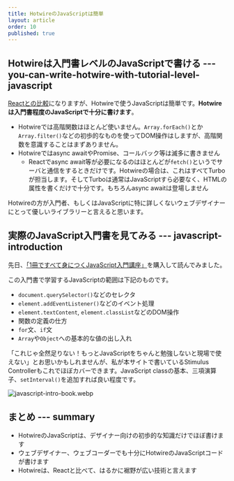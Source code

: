 ```yaml
---
title: HotwireのJavaScriptは簡単
layout: article
order: 10
published: true
---
```


## Hotwireは入門書レベルのJavaScriptで書ける --- you-can-write-hotwire-with-tutorial-level-javascript

[Reactとの比較](opinions/why_is_react_difficult)になりますが、Hotwireで使うJavaScriptは簡単です。**Hotwireは入門書程度のJavaScriptで十分に書けます**。

* Hotwireでは高階関数はほとんど使いません。`Array.forEach()`とか`Array.filter()`などの初歩的なものを使ってDOM操作はしますが、高階関数を意識することはまずありません。
* Hotwireではasync awaitやPromise、コールバック等は滅多に書きません
   * Reactでasync await等が必要になるのはほとんどが`fetch()`というでサーバと通信をするときだけです。Hotwireの場合は、これはすべてTurboが担当します。そしてTurboは通常はJavaScriptすら必要なく、HTMLの属性を書くだけで十分です。もちろんasync awaitは登場しません

Hotwireの方が入門者、もしくはJavaScriptに特に詳しくないウェブデザイナーにとって優しいライブラリーと言えると思います。

## 実際のJavaScript入門書を見てみる --- javascript-introduction

先日、[「1冊ですべて身につくJavaScript入門講座」](https://amzn.asia/d/3cE80DK)を購入して読んでみました。

この入門書で学習するJavaScriptの範囲は下記のものです。

* `document.querySelector()`などのセレクタ
* `element.addEventListener()`などのイベント処理
* `element.textContent`, `element.classList`などのDOM操作
* 関数の定義の仕方
* `for`文、`if`文
* `Array`や`Object`への基本的な値の出し入れ

「これじゃ全然足りない！もっとJavaScriptをちゃんと勉強しないと現場で使えない」とお思いかもしれませんが、私が本サイトで書いているStimulus Controllerもこれでほぼカバーできます。JavaScript classの基本、三項演算子、`setInterval()`を追加すれば良い程度です。

![javascript-intro-book.webp](content_images/javascript-intro-book.webp "max-w-[300px] mx-auto")

## まとめ --- summary

* HotwireのJavaScriptは、デザイナー向けの初歩的な知識だけでほぼ書けます
* ウェブデザイナー、ウェブコーダーでも十分にHotwireのJavaScriptコードが書けます
* Hotwireは、Reactと比べて、はるかに裾野が広い技術と言えます
